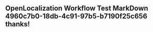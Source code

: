 <properties
ms.topic="hero-topic"
ms.test1="hero-topic"
ms.test2="test"/>

## OpenLocalization Workflow Test MarkDown 4960c7b0-18db-4c91-97b5-b7190f25c656 thanks!
